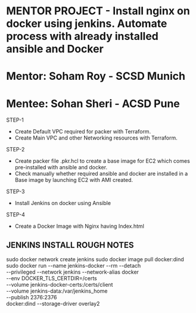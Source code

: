 # MENTOR PROJECT - Install nginx on docker using jenkins. Automate process with already installed ansible and Docker
# Mentor: Soham Roy - SCSD Munich
# Mentee: Sohan Sheri - ACSD Pune 

STEP-1
- Create Default VPC required for packer with Terraform.
- Create Main VPC and other Networking resources with Terraform.

STEP-2
- Create packer file .pkr.hcl to create a base image for EC2 which comes pre-installed with ansible and docker.
- Check manually whether required ansible and docker are installed in a Base image by launching EC2 with AMI created.

STEP-3
- Install Jenkins on docker using Ansible

STEP-4
- Create a Docker Image with Nginx having Index.html








## JENKINS INSTALL ROUGH NOTES
sudo docker network create jenkins
sudo docker image pull docker:dind
sudo docker run --name jenkins-docker --rm --detach \
  --privileged --network jenkins --network-alias docker \
  --env DOCKER_TLS_CERTDIR=/certs \
  --volume jenkins-docker-certs:/certs/client \
  --volume jenkins-data:/var/jenkins_home \
  --publish 2376:2376 \
  docker:dind --storage-driver overlay2




